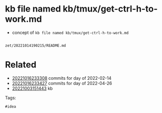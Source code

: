 # kb file named kb/tmux/get-ctrl-h-to-work.md

- concept of `kb file named kb/tmux/get-ctrl-h-to-work.md`

```
```

` zet/20221014190215/README.md `

# Related

- [20221016233308](/zet/20221016233308/README.md) commits for day of 2022-02-14
- [20221016233427](/zet/20221016233427/README.md) commits for day of 2022-04-26
- [20221003151443](/zet/20221003151443/README.md) kb

Tags:

    #idea
